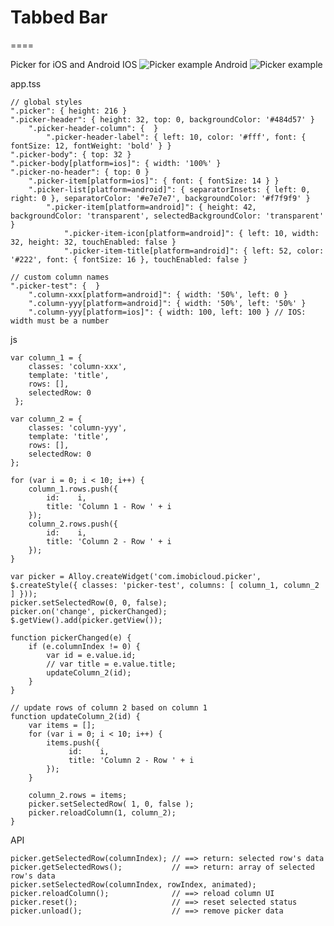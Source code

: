 # Tabbed Bar
====

Picker for iOS and Android
IOS
![Picker example](https://lh3.googleusercontent.com/2hd-IYcQ_CdLB3vZxoi9QqLQpPOYpInedeDaNTSdEAKft-NgPxhlkbVjMEKvSujqyFJVFg1zaLvLlQLlqr_nplhcWUo2dWmSxiqU4CpS9hGVPfFnzjWnB08LhOjEf1J-9kojpQpbX41JZH9pjDpMzDb2gEkg5ED5Shp3PFUSFuEv0Iwp1c6j12MsBMu_MV2DPXtqk0Pp1dAg7FV41Hi5SmatLnUr0kfPIH0CPnZMk2EQX2jDT3RkaidlksmXffkaqP84amic3fiz7U25Ro8_Fn3WtX5QYaJAIWvLPJKBN7ZM5l3j-cpbklSCwcTQm8yqEGik-gb39bUzOhBZB685YOHCR4xei14EAI54LOBAkbBAF5pBOGu4eLQS4o-tZWfmvFconmhHVe-HO74as5DQMWIM-i6sHF58tjSHaK5YpVWt5NMTDAST6iZ6Hs6_1kiLfx81QKUS5TF74TxjyufHOE2adXvgY4jFMZbs8z0i2nHmB4oxVFUAaQ9yLKIXAeDMfIdxyYg3lkRMDxP2yf43EaBeEniUzCE3gjX-5BoBDmA=w639-h433-no)
Android
![Picker example](https://lh3.googleusercontent.com/CjkcPSCc-LDde9cWJN8pDt-ocicme_y7GXR3IdyOehfMUr1rU4HlQjDGIXsSV-zKomDCzu3sWFXaQJGZhCB5oybkwPwmHZ4BD-O3TqEIoQijV421RO01LAAGiSbH8sVFHHqQ_x85fz0Xa2TjA4mWw5ZdcrksxWlT4ms2E12nPnaTU1WRbBAVaVFZ5rMUdH8VZLTaIcBeh7aKP8Nncaq89NS2K7qQIcdCc9It16-LfqbHBdr0ZWIVrVaQrA9NiKxfyoDa3f6of0UGszIJcUQuJtklOIZZ7Ly-KGq698no-zEpEh-pb_M_eF32MnYNekwXF9d2rGt7DQgkYlpj44_kgmCIo8NL3dlrlGwMZKfsDLqs8rXQlAZwSL6jbx9pmBDnyr6QpL2BAasL0Ws2jEQ05jOAMFxGB-bcpbUyQmhtgi4j75BKknOfMTkmSuOWlIbW_RdraJS3l4rXJQOlCd43qLqplJQKrvbaTvoUaBYZaellYIsGaq1ochOj3wEoVFa79liu_Ae-t0TuurZ3aoanxmUv5KL_oPTOuVQwsrIbmJg=w640-h230-no)

app.tss

	// global styles
    ".picker": { height: 216 }
	".picker-header": { height: 32, top: 0, backgroundColor: '#484d57' }
		".picker-header-column": {  }
			".picker-header-label": { left: 10, color: '#fff', font: { fontSize: 12, fontWeight: 'bold' } }
	".picker-body": { top: 32 }
	".picker-body[platform=ios]": { width: '100%' }
	".picker-no-header": { top: 0 }	
		".picker-item[platform=ios]": { font: { fontSize: 14 } }
		".picker-list[platform=android]": { separatorInsets: { left: 0, right: 0 }, separatorColor: '#e7e7e7', backgroundColor: '#f7f9f9' }
			".picker-item[platform=android]": { height: 42, backgroundColor: 'transparent', selectedBackgroundColor: 'transparent' }	
				".picker-item-icon[platform=android]": { left: 10, width: 32, height: 32, touchEnabled: false }
				".picker-item-title[platform=android]": { left: 52, color: '#222', font: { fontSize: 16 }, touchEnabled: false }
	
    // custom column names
    ".picker-test": {  }
		".column-xxx[platform=android]": { width: '50%', left: 0 }
		".column-yyy[platform=android]": { width: '50%', left: '50%' }
		".column-yyy[platform=ios]": { width: 100, left: 100 } // IOS: width must be a number

js 

	var column_1 = {
 		classes: 'column-xxx',
 		template: 'title',
 		rows: [],
 		selectedRow: 0
	 };
	 
	var column_2 = {
 		classes: 'column-yyy',
 		template: 'title',
 		rows: [],
 		selectedRow: 0
 	};
	
	for (var i = 0; i < 10; i++) {
		column_1.rows.push({
			id:    i,
			title: 'Column 1 - Row ' + i
		});
		column_2.rows.push({
			id:    i,
			title: 'Column 2 - Row ' + i
		});
	}
	
	var picker = Alloy.createWidget('com.imobicloud.picker', $.createStyle({ classes: 'picker-test', columns: [ column_1, column_2 ] }));
	picker.setSelectedRow(0, 0, false);
	picker.on('change', pickerChanged);
	$.getView().add(picker.getView());
	
	function pickerChanged(e) {
		if (e.columnIndex != 0) {
			var id = e.value.id;
			// var title = e.value.title;
			updateColumn_2(id);
		}
	}
	
	// update rows of column 2 based on column 1
	function updateColumn_2(id) {
		var items = [];
		for (var i = 0; i < 10; i++) {
			items.push({
				 id:    i,
				 title: 'Column 2 - Row ' + i
			});
		}
		
		column_2.rows = items;
		picker.setSelectedRow( 1, 0, false );
		picker.reloadColumn(1, column_2);
	}
	
API

	picker.getSelectedRow(columnIndex); // ==> return: selected row's data
	picker.getSelectedRows();			// ==> return: array of selected row's data 
	picker.setSelectedRow(columnIndex, rowIndex, animated);
	picker.reloadColumn();				// ==> reload column UI
	picker.reset();						// ==> reset selected status
	picker.unload();					// ==> remove picker data